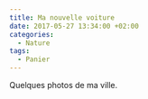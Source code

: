 ```yaml
---
title: Ma nouvelle voiture
date: 2017-05-27 13:34:00 +02:00
categories:
  - Nature
tags:
  - Panier
---
```


Quelques photos de ma ville.
